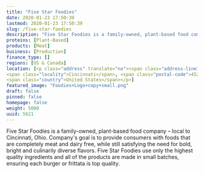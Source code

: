 ```yaml
---
title: "Five Star Foodies"
date: 2020-01-23 17:50:39
lastmod: 2020-01-23 17:50:39
slug: /five-star-foodies
description: "Five Star Foodies is a family-owned, plant-based food company – local to Cincinnati, Ohio. Company's goal is to provide consumers with foods that are completely meat and dairy free, while still satisfying the need for bold, bright and culinarily diverse flavors. Five Star Foodies use only the highest quality ingredients and all of the products are made in small batches, ensuring each burger or frittata is top quality."
proteins: [Plant-Based]
products: [Meat]
business: [Production]
finance_type: []
regions: [US & Canada]
location: [<p class="address" translate="no"><span class="address-line1">Este Avenue</span><br>
<span class="locality">Cincinnati</span>, <span class="postal-code">45232</span><br>
<span class="country">United States</span></p>]
featured_image: "Foodies+Logo+copy+small.png"
draft: false
pinned: false
homepage: false
weight: 5000
uuid: 5621
---
```

<p>Five Star Foodies is a family-owned, plant-based food company – local to Cincinnati, Ohio. Company's goal is to provide consumers with foods that are completely meat and dairy free, while still satisfying the need for bold, bright and culinarily diverse flavors. Five Star Foodies use only the highest quality ingredients and all of the products are made in small batches, ensuring each burger or frittata is top quality.</p>
